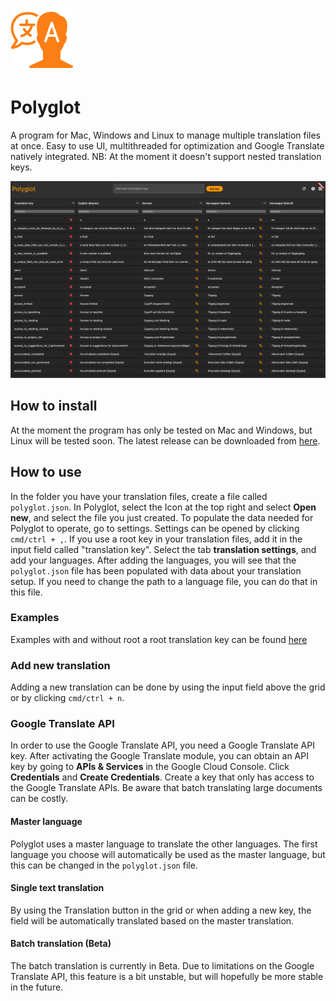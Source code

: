 
![dashboard](assets/logo.png)

# Polyglot
A program for Mac, Windows and Linux to manage multiple translation files at once. Easy to use UI, multithreaded for optimization and Google Translate 
natively integrated. NB: At the moment it doesn't support nested translation keys.

![dashboard](images/dashboard.png)

## How to install
At the moment the program has only be tested on Mac and Windows, but Linux will be tested soon. The latest release
can be downloaded from [here](https://github.com/Jesperpaulsen/polyglot/releases).

## How to use
In the folder you have your translation files, create a file called `polyglot.json`. In Polyglot, select the Icon at the top right
and select **Open new**, and select the file you just created. To populate the data needed for Polyglot to operate, go to settings. Settings can be opened by clicking `cmd/ctrl + ,`. If you use a root key in
your translation files, add it in the input field called "translation key". Select the tab **translation settings**, and add your languages. After adding the
languages, you will see that the `polyglot.json` file has been populated with data about your translation setup. If you need to
change the path to a language file, you can do that in this file.

### Examples
Examples with and without root a root translation key can be found [here](examples) 

### Add new translation
Adding a new translation can be done by using the input field above the grid or by clicking `cmd/ctrl + n`.

### Google Translate API
In order to use the Google Translate API, you need a Google Translate API key. After activating the Google Translate module, you can obtain an API key by going to **APIs & Services** in the
Google Cloud Console. Click **Credentials** and **Create Credentials**. Create a key that only has access to the Google Translate APIs. Be aware that batch translating large documents can be costly.

#### Master language
Polyglot uses a master language to translate the other languages. The first language you choose will automatically be used as the master language,
but this can be changed in the `polyglot.json` file.

#### Single text translation
By using the Translation button in the grid or when adding a new key, the field will be automatically translated based on the master translation.

#### Batch translation (Beta)
The batch translation is currently in Beta. Due to limitations on the Google Translate API, this feature is a bit unstable,
but will hopefully be more stable in the future.
